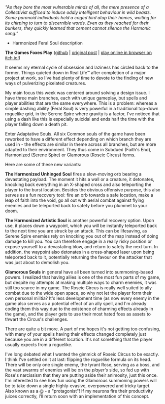 *"As they bore the most vulnerable minds of all, the mere presence of a Collectivist sufficed to induce oddly intelligent behaviour in wild beasts. Some paranoid individuals held a caged bird atop their homes, waiting for its chirping to turn to discernible words. Even as they reached for their bunkers, they quickly learned that cement cannot silence the Harmonic song."*

- Harmonized Feral Soul description

**The Games Foxes Play** ([github](https://github.com/Oneirical/The-Games-Foxes-Play) | [original post](https://www.reddit.com/r/roguelikedev/comments/uzb3iu/sharing_saturday_416/iaa1w3u/) | [play online in browser on itch.io!](https://oneirical.itch.io/tgfp))

It seems my eternal cycle of obsession and laziness has circled back to the former. Things quieted down in Real Life™ after completion of a major project at work, so I've had plenty of time to devote to the finding of new ways of pulverizing pixelated creatures.

My main focus this week was centered around solving a design issue. I have three main branches, each with unique gameplay, but spells and player abilities that are the same everywhere. This is a problem: whereas a simple dashing ability (Feral Soul) is very powerful in a traditional top-down roguelike grid, in the Serene Spire where gravity is a factor, I've noticed that using a dash like this is especially suicidal and ends half the time with the player falling down a death pit.

Enter Adaptative Souls. All six Common souls of the game have been reworked to have a different effect depending on which branch they are used in - the effects are similar in theme across all branches, but are more adapted to their environment. They thus come in Subdued (Faith's End), Harmonized (Serene Spire) or Glamorous (Roseic Circus) forms.

Here are some of these new variants:

**The Harmonized Unhinged Soul** fires a slow-moving orb bearing a devastating payload. The moment it hits a wall or a creature, it detonates, knocking back everything in an X-shaped cross and also teleporting the player to the burst location. Besides the obvious offensive purpose, this also serves as a fun recovery tool: fire an orb towards a safe location, make a leap of faith into the void, go all out with aerial combat against flying enemies and be teleported back to safety before you plummet to your doom.

**The Harmonized Artistic Soul** is another powerful recovery option. Upon use, it places down a waypoint, which you will be instantly teleported back to the next time you are struck by an attack. This can be lifesaving, as Serene Spire enemies rely on knocking you out of the map instead of doing damage to kill you. You can therefore engage in a really risky position or expose yourself to a devastating blow, and return to safety the next turn. In addition, the waypoint also detonates in a cross-shaped laser upon being teleported back to it, potentially returning the favour on the attacker that was just about to demolish you.

**Glamorous Souls** in general have all been turned into summoning-based powers. I realized that having allies is one of the most fun parts of my game, but despite my attempts at making multiple ways to charm enemies, it was still too scarce in my game. The Roseic Circus is really well suited to ally combat due to the wide open space, so why not let the player form their own personal militia? It's less development time (as now every enemy in the game also serves as a potential effect of an ally spell, and I'm already coding them this way due to the existence of charming effects already in the game), and the player gets to use their most hated foes as assets to thwart the Circus's challenges.

There are quite a bit more. A part of me hopes it's not getting too confusing, with many of your spells having their effects changed completely just because you are in a different location. It's not something that the player usually expects from a roguelike.

I've long debated what I wanted the gimmick of Roseic Circus to be exactly. I think I've settled on it at last: flipping the roguelike formula on its head. There will be only one single enemy, the tyrant Rose, serving as a boss, and the vast swarms of enemies will be on the *player's* side, so fed up with Rose's narcissism that they are putting aside their animosity, just this once. I'm interested to see how fun using the Glamorous summoning powers will be to take down a single highly-evasive, overpowered and tricky target. Also known as a @ - a "protagonist"! If my neurons fire their productivity juices correctly, I'll return soon with an implementation of this concept.